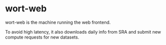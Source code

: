 # wort-web

wort-web is the machine running the web frontend.

To avoid high latency, it also downloads daily info from SRA
and submit new compute requests for new datasets.
